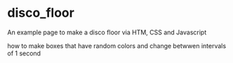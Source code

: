 # disco_floor
An example page to make a disco floor via HTM, CSS and Javascript

how to make boxes that have random colors and change betwwen intervals of 1 second
